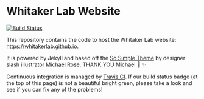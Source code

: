 # Whitaker Lab Website

 [![Build Status](https://travis-ci.org/travis-ci/travis-web.svg?branch=master)](https://travis-ci.org/travis-ci/travis-web)
 
This repository contains the code to host the Whitaker Lab website: https://whitakerlab.github.io.

It is powered by Jekyll and based off the [So Simple Theme](http://mmistakes.github.io/so-simple-theme) by designer slash illustrator [Michael Rose](http://mademistakes.com). THANK YOU Michael :tada: :sparkles:

Continuous integration is managed by [Travis CI](https://travis-ci.org/). If our build status badge (at the top of this page) is not a beautiful bright green, please take a look and see if you can fix any of the problems!
